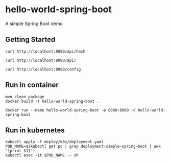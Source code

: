 # hello-world-spring-boot

A simple Spring Boot demo

## Getting Started

```shell
curl http://localhost:8080/api/hash

curl http://localhost:8080/api/

curl http://localhost:8080/config
```

## Run in container

```shell
mvn clean package
docker build -t hello-world-spring-boot .
```

```shell
docker run --name hello-world-spring-boot -p 8080:8080 -d hello-world-spring-boot
```

## Run in kubernetes

```shell
kubectl apply -f deploy/k8s/deployment.yaml
POD_NAME=$(kubectl get po | grep deployment-simple-spring-boot | awk '{print $1}')
kubectl exec -it $POD_NAME -- sh
```
